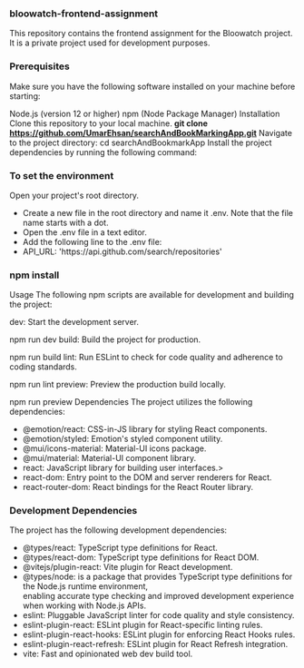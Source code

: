 <h3>bloowatch-frontend-assignment</h3>
This repository contains the frontend assignment for the Bloowatch project. It is a private project used for development purposes.

<h3>Prerequisites</h3>
Make sure you have the following software installed on your machine before starting:

Node.js (version 12 or higher)
npm (Node Package Manager)
Installation
Clone this repository to your local machine.
<b>git clone https://github.com/UmarEhsan/searchAndBookMarkingApp.git</b>
Navigate to the project directory: cd searchAndBookmarkApp
Install the project dependencies by running the following command:

<h3>To set the environment </h3>
Open your project's root directory.
<ul>
 <li>Create a new file in the root directory and name it .env. Note that the file name starts with a dot.</li>
 <li>Open the .env file in a text editor.</li>
 <li>Add the following line to the .env file:</li>
 <li>API_URL: 'https://api.github.com/search/repositories'</li>
</ul>






<h3>npm install</h3>

Usage
The following npm scripts are available for development and building the project:

dev: Start the development server.

npm run dev
build: Build the project for production.

npm run build
lint: Run ESLint to check for code quality and adherence to coding standards.

npm run lint
preview: Preview the production build locally.

npm run preview
Dependencies
The project utilizes the following dependencies:

<ul>
 <li>@emotion/react: CSS-in-JS library for styling React components.</li>
 <li>@emotion/styled: Emotion's styled component utility.</li>
<li>@mui/icons-material: Material-UI icons package.</li>
<li>@mui/material: Material-UI component library.</li>
<li>react: JavaScript library for building user interfaces.></li>
<li>react-dom: Entry point to the DOM and server renderers for React.</li>
<li>react-router-dom: React bindings for the React Router library.</li>
</ul>



<h3>Development Dependencies</h3>
<p>The project has the following development dependencies:</p>
<ul>
<li>@types/react: TypeScript type definitions for React.</li>
<li>@types/react-dom: TypeScript type definitions for React DOM.</li>
<li>@vitejs/plugin-react: Vite plugin for React development.</li>
<li>@types/node: is a package that provides TypeScript type definitions for the Node.js runtime environment, </br>
enabling accurate type checking and improved development experience when working with Node.js APIs.
</li>
<li>eslint: Pluggable JavaScript linter for code quality and style consistency.</li>
<li>eslint-plugin-react: ESLint plugin for React-specific linting rules.</li>
<li>eslint-plugin-react-hooks: ESLint plugin for enforcing React Hooks rules.</li>
<li>eslint-plugin-react-refresh: ESLint plugin for React Refresh integration.</li>
<li>vite: Fast and opinionated web dev build tool. </li>
 
</ul>





